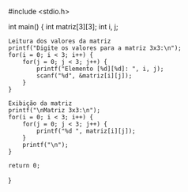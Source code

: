 #include <stdio.h>

int main() {
    int matriz[3][3];
    int i, j;

    Leitura dos valores da matriz
    printf("Digite os valores para a matriz 3x3:\n");
    for(i = 0; i < 3; i++) {
        for(j = 0; j < 3; j++) {
            printf("Elemento [%d][%d]: ", i, j);
            scanf("%d", &matriz[i][j]);
        }
    }

    Exibição da matriz
    printf("\nMatriz 3x3:\n");
    for(i = 0; i < 3; i++) {
        for(j = 0; j < 3; j++) {
            printf("%d ", matriz[i][j]);
        }
        printf("\n");
    }

    return 0;
}
